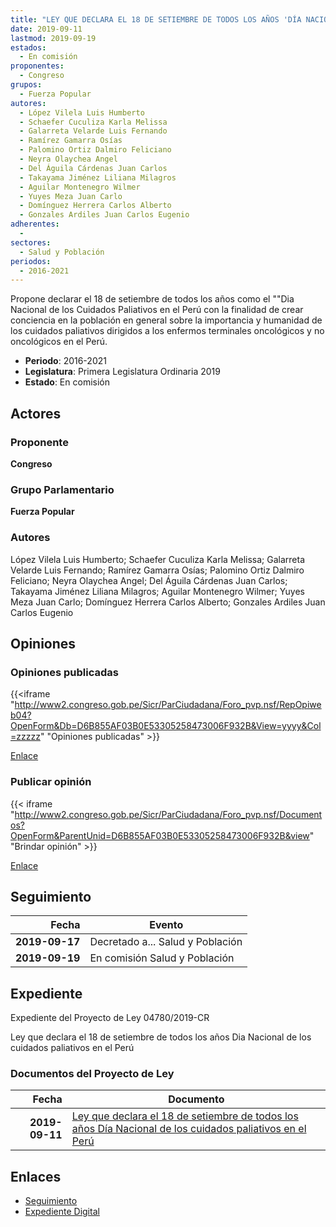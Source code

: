 ```yaml
---
title: "LEY QUE DECLARA EL 18 DE SETIEMBRE DE TODOS LOS AÑOS 'DÍA NACIONAL DE LOS CUIDADOS PALIATIVOS EN EL PERÚ'"
date: 2019-09-11
lastmod: 2019-09-19
estados: 
  - En comisión
proponentes: 
  - Congreso
grupos: 
  - Fuerza Popular
autores: 
  - López Vilela Luis Humberto
  - Schaefer Cuculiza Karla Melissa
  - Galarreta Velarde Luis Fernando
  - Ramírez Gamarra Osías
  - Palomino Ortiz Dalmiro Feliciano
  - Neyra Olaychea Angel
  - Del Águila Cárdenas Juan Carlos
  - Takayama Jiménez Liliana Milagros
  - Aguilar Montenegro Wilmer
  - Yuyes Meza Juan Carlo
  - Domínguez Herrera Carlos Alberto
  - Gonzales Ardiles Juan Carlos Eugenio
adherentes: 
  - 
sectores: 
  - Salud y Población
periodos: 
  - 2016-2021
---
```


Propone declarar el 18 de setiembre de todos los años como el ""Dia Nacional de los Cuidados Paliativos en el Perú con la finalidad de crear conciencia en la población en general sobre la importancia y humanidad de los cuidados paliativos dirigidos a los enfermos terminales oncológicos y no oncológicos en el Perú.

- **Periodo**: 2016-2021
- **Legislatura**: Primera Legislatura Ordinaria 2019
- **Estado**: En comisión

## Actores

### Proponente

**Congreso**

### Grupo Parlamentario

**Fuerza Popular**

### Autores

López Vilela Luis Humberto; Schaefer Cuculiza Karla Melissa; Galarreta Velarde Luis Fernando; Ramírez Gamarra Osías; Palomino Ortiz Dalmiro Feliciano; Neyra Olaychea Angel; Del Águila Cárdenas Juan Carlos; Takayama Jiménez Liliana Milagros; Aguilar Montenegro Wilmer; Yuyes Meza Juan Carlo; Domínguez Herrera Carlos Alberto; Gonzales Ardiles Juan Carlos Eugenio


## Opiniones

### Opiniones publicadas

{{<iframe "http://www2.congreso.gob.pe/Sicr/ParCiudadana/Foro_pvp.nsf/RepOpiweb04?OpenForm&Db=D6B855AF03B0E53305258473006F932B&View=yyyy&Col=zzzzz" "Opiniones publicadas" >}}

[Enlace](http://www2.congreso.gob.pe/Sicr/ParCiudadana/Foro_pvp.nsf/RepOpiweb04?OpenForm&Db=D6B855AF03B0E53305258473006F932B&View=yyyy&Col=zzzzz)
### Publicar opinión

{{< iframe "http://www2.congreso.gob.pe/Sicr/ParCiudadana/Foro_pvp.nsf/Documentos?OpenForm&ParentUnid=D6B855AF03B0E53305258473006F932B&view" "Brindar opinión" >}}

[Enlace](http://www2.congreso.gob.pe/Sicr/ParCiudadana/Foro_pvp.nsf/Documentos?OpenForm&ParentUnid=D6B855AF03B0E53305258473006F932B&view)

## Seguimiento

| Fecha | Evento |
|------:|--------|
| **2019-09-17** | Decretado a... Salud y Población|
| **2019-09-19** | En comisión Salud y Población|


## Expediente

Expediente del Proyecto de Ley 04780/2019-CR

Ley que declara el 18 de setiembre de todos los años Dia Nacional de los cuidados paliativos en el Perú


### Documentos del Proyecto de Ley

| Fecha | Documento |
|------:|--------|
| **2019-09-11** | [Ley que declara el 18 de setiembre de todos los años Día Nacional de los cuidados paliativos en el Perú](http://www.leyes.congreso.gob.pe/Documentos/2016_2021/Proyectos_de_Ley_y_de_Resoluciones_Legislativas/PL0478020190911.pdf) |

## Enlaces 

- [Seguimiento](http://www2.congreso.gob.pe/Sicr/TraDocEstProc/CLProLey2016.nsf/f7fff46988ca05b1052578e100829cc7/a58f63d42c26a89c052584730003f88d?OpenDocument)
- [Expediente Digital](http://www2.congreso.gob.pe/Sicr/TraDocEstProc/CLProLey2016.nsf/f7fff46988ca05b1052578e100829cc7/a58f63d42c26a89c052584730003f88d?OpenDocument&Click=05257FB7005EB655.eb71d0cf91d8294e05256cdf006b5706/$Body/0.1C6C)

